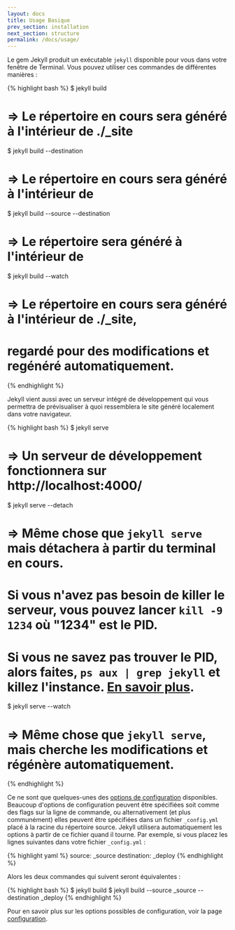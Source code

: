 ```yaml
---
layout: docs
title: Usage Basique
prev_section: installation
next_section: structure
permalink: /docs/usage/
---
```


Le gem Jekyll produit un exécutable `jekyll` disponible pour vous dans votre fenêtre de Terminal. Vous pouvez utiliser ces commandes de différentes manières :

{% highlight bash %}
$ jekyll build
# => Le répertoire en cours sera généré à l'intérieur de ./_site

$ jekyll build --destination <destination>
# => Le répertoire en cours sera généré à l'intérieur de <destination>

$ jekyll build --source <source> --destination <destination>
# => Le répertoire <source> sera généré à l'intérieur de <destination>

$ jekyll build --watch
# => Le répertoire en cours sera généré à l'intérieur de ./_site,
#    regardé pour des modifications et regénéré automatiquement.
{% endhighlight %}

Jekyll vient aussi avec un serveur intégré de développement qui vous permettra de prévisualiser à quoi ressemblera le site généré localement dans votre navigateur.

{% highlight bash %}
$ jekyll serve
# => Un serveur de développement fonctionnera sur http://localhost:4000/

$ jekyll serve --detach
# => Même chose que `jekyll serve` mais détachera à partir du terminal en cours.
#    Si vous n'avez pas besoin de killer le serveur, vous pouvez lancer `kill -9 1234` où "1234" est le PID.
#    Si vous ne savez pas trouver le PID, alors faites, `ps aux | grep jekyll` et killez l'instance. [En savoir plus](http://unixhelp.ed.ac.uk/shell/jobz5.html).

$ jekyll serve --watch
# => Même chose que `jekyll serve`, mais cherche les modifications et régénère automatiquement.
{% endhighlight %}

Ce ne sont que quelques-unes des [options de configuration](../configuration/) disponibles.
Beaucoup d'options de configuration peuvent être spécifiées soit comme des flags sur la ligne de commande, ou alternativement (et plus communément) elles peuvent être spécifiées dans un fichier `_config.yml` placé à la racine du répertoire source. Jekyll utilisera automatiquement les options à partir de ce fichier quand il tourne. Par exemple, si vous placez les lignes suivantes dans votre fichier `_config.yml` :

{% highlight yaml %}
source:      _source
destination: _deploy
{% endhighlight %}

Alors les deux commandes qui suivent seront équivalentes : 

{% highlight bash %}
$ jekyll build
$ jekyll build --source _source --destination _deploy
{% endhighlight %}

Pour en savoir plus sur les options possibles de configuration, voir la page 
[configuration](../configuration/).
